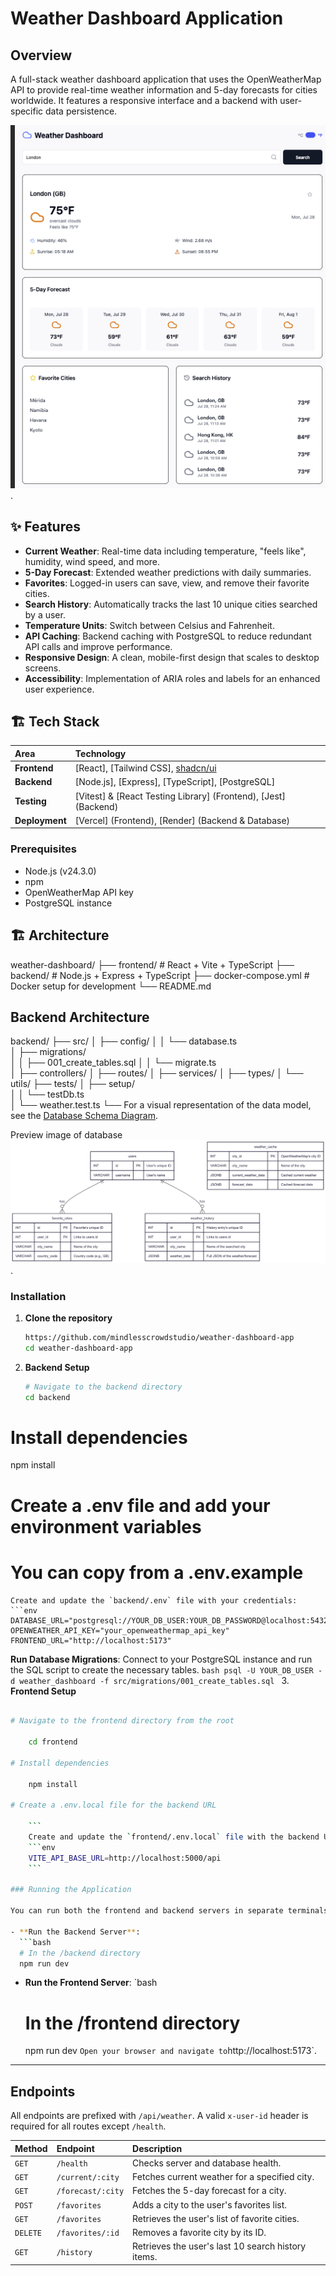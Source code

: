# Weather Dashboard Application

## Overview

A full-stack weather dashboard application that uses the OpenWeatherMap API to provide real-time weather information and 5-day forecasts for cities worldwide. It features a responsive interface and a backend with user-specific data persistence.
<!-- -->
![image alt](dashboard_app.png).

## ✨ Features

- **Current Weather**: Real-time data including temperature, "feels like", humidity, wind speed, and more.
- **5-Day Forecast**: Extended weather predictions with daily summaries.
- **Favorites**: Logged-in users can save, view, and remove their favorite cities.
- **Search History**: Automatically tracks the last 10 unique cities searched by a user.
- **Temperature Units**: Switch between Celsius and Fahrenheit.
- **API Caching**: Backend caching with PostgreSQL to reduce redundant API calls and improve performance.
- **Responsive Design**: A clean, mobile-first design that scales to desktop screens.
- **Accessibility**: Implementation of ARIA roles and labels for an enhanced user experience.

## 🏗️ Tech Stack

| Area           | Technology                                                      |
| :------------- | :-------------------------------------------------------------- |
| **Frontend**   | [React], [Tailwind CSS], [shadcn/ui](https://ui.shadcn.com/)    |
| **Backend**    | [Node.js], [Express], [TypeScript], [PostgreSQL]                |
| **Testing**    | [Vitest] & [React Testing Library] (Frontend), [Jest] (Backend) |
| **Deployment** | [Vercel] (Frontend), [Render] (Backend & Database)              |

### Prerequisites

- Node.js (v24.3.0)
- npm
- OpenWeatherMap API key
- PostgreSQL instance

## 🏗️ Architecture

weather-dashboard/
├── frontend/ # React + Vite + TypeScript
├── backend/ # Node.js + Express + TypeScript
├── docker-compose.yml # Docker setup for development
└── README.md

## Backend Architecture

backend/
├── src/
│ ├── config/
│ │ └── database.ts  
│ ├── migrations/  
│ │ ├── 001_create_tables.sql
│ │ └── migrate.ts  
│ ├── controllers/
│ ├── routes/
│ ├── services/
│ ├── types/
│ └── utils/
├── tests/
│ ├── setup/  
│ │ └── testDb.ts  
│ └── weather.test.ts
└──
For a visual representation of the data model, see the [Database Schema Diagram](backend/documentation/database-schema.md).

Preview image of database 
![image alt](weather-app-diagram-db.png).

### Installation

1. **Clone the repository**
   ```bash
   https://github.com/mindlesscrowdstudio/weather-dashboard-app
   cd weather-dashboard-app
   ```
2. **Backend Setup**
   ```bash
   # Navigate to the backend directory
   cd backend
   ```

# Install dependencies

npm install

# Create a .env file and add your environment variables

# You can copy from a .env.example

````
Create and update the `backend/.env` file with your credentials:
```env
DATABASE_URL="postgresql://YOUR_DB_USER:YOUR_DB_PASSWORD@localhost:5432/weather_dashboard"
OPENWEATHER_API_KEY="your_openweathermap_api_key"
FRONTEND_URL="http://localhost:5173"
````

**Run Database Migrations**:
Connect to your PostgreSQL instance and run the SQL script to create the necessary tables.
`bash
    psql -U YOUR_DB_USER -d weather_dashboard -f src/migrations/001_create_tables.sql
    ` 3. **Frontend Setup**
```bash

# Navigate to the frontend directory from the root

    cd frontend

# Install dependencies

    npm install

# Create a .env.local file for the backend URL

    ```
    Create and update the `frontend/.env.local` file with the backend URL:
    ```env
    VITE_API_BASE_URL=http://localhost:5000/api
    ```

### Running the Application

You can run both the frontend and backend servers in separate terminals.

- **Run the Backend Server**:
  ```bash
  # In the /backend directory
  npm run dev
  ```
- **Run the Frontend Server**:
  `bash
    # In the /frontend directory
    npm run dev
    `
  Open your browser and navigate to `http://localhost:5173`.

---

## Endpoints

All endpoints are prefixed with `/api/weather`. A valid `x-user-id` header is required for all routes except `/health`.

| Method   | Endpoint          | Description                                        |
| :------- | :---------------- | :------------------------------------------------- |
| `GET`    | `/health`         | Checks server and database health.                 |
| `GET`    | `/current/:city`  | Fetches current weather for a specified city.      |
| `GET`    | `/forecast/:city` | Fetches the 5-day forecast for a city.             |
| `POST`   | `/favorites`      | Adds a city to the user's favorites list.          |
| `GET`    | `/favorites`      | Retrieves the user's list of favorite cities.      |
| `DELETE` | `/favorites/:id`  | Removes a favorite city by its ID.                 |
| `GET`    | `/history`        | Retrieves the user's last 10 search history items. |
